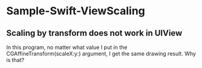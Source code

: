 # Sample-Swift-ViewScaling
## Scaling by transform does not work in UIView
In this program, no matter what value I put in the CGAffineTransform(scaleX:y:) argument, I get the same drawing result.
Why is that?
